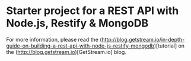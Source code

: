 # Starter project for a REST API with Node.js, Restify & MongoDB

For more information, please read the (http://blog.getstream.io/in-depth-guide-on-building-a-rest-api-with-node-js-restify-mongodb)[tutorial] on the (http://blog.getstream.io)[GetStream.io] blog.
